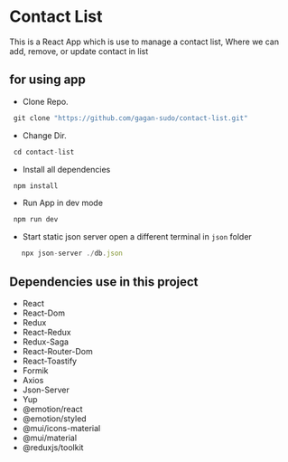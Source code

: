 # Contact List

This is a React App which is use to manage a contact list,
Where we can add, remove, or update contact in list 


## for using app 

- Clone Repo.

```js
 git clone "https://github.com/gagan-sudo/contact-list.git"
```

- Change Dir. 

 ```js
  cd contact-list
 ```

- Install all dependencies

```js
 npm install
```

- Run App in dev mode   

 ```js
  npm run dev 
 ```

- Start static json server 
  open a different terminal in `json` folder 

```js
   npx json-server ./db.json
```


## Dependencies use in this project

- React 
- React-Dom
- Redux
- React-Redux
- Redux-Saga
- React-Router-Dom
- React-Toastify
- Formik
- Axios
- Json-Server
- Yup
- @emotion/react
- @emotion/styled
- @mui/icons-material
- @mui/material
- @reduxjs/toolkit
